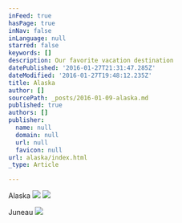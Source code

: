 ```yaml
---
inFeed: true
hasPage: true
inNav: false
inLanguage: null
starred: false
keywords: []
description: Our favorite vacation destination
datePublished: '2016-01-27T21:31:47.285Z'
dateModified: '2016-01-27T19:48:12.235Z'
title: Alaska
author: []
sourcePath: _posts/2016-01-09-alaska.md
published: true
authors: []
publisher:
  name: null
  domain: null
  url: null
  favicon: null
url: alaska/index.html
_type: Article

---
```

Alaska
![](https://the-grid-user-content.s3-us-west-2.amazonaws.com/1f2812dc-0baa-4864-af46-0196e61a9844.jpg)
![](https://the-grid-user-content.s3-us-west-2.amazonaws.com/aba73542-ae3e-4f68-8b9c-18721262f972.jpg)

Juneau
![](https://the-grid-user-content.s3-us-west-2.amazonaws.com/0c34beca-2204-47b6-ac72-4641f0a63464.jpg)